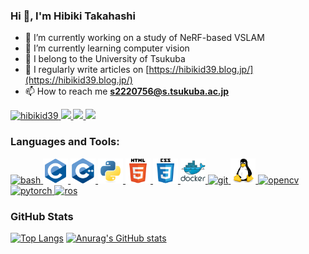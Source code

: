 ### Hi 👋, I'm Hibiki Takahashi

- 🔭 I’m currently working on a study of NeRF-based VSLAM
- 🌱 I’m currently learning computer vision
- 🏫 I belong to the University of Tsukuba
- 📝 I regularly write articles on [https://hibikid39.blog.jp/](https://hibikid39.blog.jp/)
- 📫 How to reach me **s2220756@s.tsukuba.ac.jp**

<p align="left">
  <a href="https://github.com/hibikid39/hibikid39/">
    <img src="https://komarev.com/ghpvc/?username=hibikid39" alt="hibikid39" />
  </a>
  <a href="https://github.com/hibikid39">
    <img height="20" src="https://img.shields.io/github/stars/hibikid39?label=star&logo=github&style=flat" />
  </a>  
  <a href="https://github.com/hibikid39">
    <img height="20" src="https://img.shields.io/github/followers/hibikid39?label=follow&logo=github&style=flat" />
  </a>
    <a href="http://twitter.com/candy_sherl">
    <img height="20" src="https://img.shields.io/twitter/follow/candy_sherl?label=Twitter&logo=twitter&style=flat" />
  </a>
</p>

<h3 align="left">Languages and Tools:</h3>
<p align="left">
  <a href="https://www.gnu.org/software/bash/" target="_blank" rel="noreferrer">
    <img src="https://www.vectorlogo.zone/logos/gnu_bash/gnu_bash-icon.svg" alt="bash" width="40" height="40"/>
  </a>
  <a href="https://www.cprogramming.com/" target="_blank" rel="noreferrer">
    <img src="https://raw.githubusercontent.com/devicons/devicon/master/icons/c/c-original.svg" alt="c" width="40" height="40"/> 
  </a> 
  <a href="https://www.w3schools.com/cpp/" target="_blank" rel="noreferrer"> 
    <img src="https://raw.githubusercontent.com/devicons/devicon/master/icons/cplusplus/cplusplus-original.svg" alt="cplusplus" width="40" height="40"/>
  </a>
  <a href="https://www.python.org" target="_blank" rel="noreferrer"> 
    <img src="https://raw.githubusercontent.com/devicons/devicon/master/icons/python/python-original.svg" alt="python" width="40" height="40"/> 
  </a> 
  <a href="https://www.w3.org/html/" target="_blank" rel="noreferrer">
    <img src="https://raw.githubusercontent.com/devicons/devicon/master/icons/html5/html5-original-wordmark.svg" alt="html5" width="40" height="40"/> 
  </a>
  <a href="https://www.w3schools.com/css/" target="_blank" rel="noreferrer"> 
    <img src="https://raw.githubusercontent.com/devicons/devicon/master/icons/css3/css3-original-wordmark.svg" alt="css3" width="40" height="40"/> 
  </a> 
  <a href="https://www.docker.com/" target="_blank" rel="noreferrer"> 
    <img src="https://raw.githubusercontent.com/devicons/devicon/master/icons/docker/docker-original-wordmark.svg" alt="docker" width="40" height="40"/> 
  </a> 
  <a href="https://git-scm.com/" target="_blank" rel="noreferrer">
    <img src="https://www.vectorlogo.zone/logos/git-scm/git-scm-icon.svg" alt="git" width="40" height="40"/>  
  </a>
  <a href="https://www.linux.org/" target="_blank" rel="noreferrer"> 
    <img src="https://raw.githubusercontent.com/devicons/devicon/master/icons/linux/linux-original.svg" alt="linux" width="40" height="40"/>
  </a>
  <a href="https://opencv.org/" target="_blank" rel="noreferrer"> 
    <img src="https://www.vectorlogo.zone/logos/opencv/opencv-icon.svg" alt="opencv" width="40" height="40"/> 
  </a> 
  <a href="https://pytorch.org/" target="_blank" rel="noreferrer"> 
    <img src="https://www.vectorlogo.zone/logos/pytorch/pytorch-icon.svg" alt="pytorch" width="40" height="40"/> 
  </a>
  <a href="https://wiki.ros.org/" target="_blank" rel="noreferrer"> 
    <img src="https://www.vectorlogo.zone/logos/ros/ros-icon.svg" alt="ros" width="40" height="40"/> 
  </a>
</p>

### GitHub Stats
[![Top Langs](https://github-readme-stats.vercel.app/api/top-langs/?username=hibikid39&theme=merko)](https://github.com/hibikid39/github-readme-stats)
[![Anurag's GitHub stats](https://github-readme-stats.vercel.app/api?username=hibikid39&theme=merko)](https://github.com/hibikid39/github-readme-stats)
